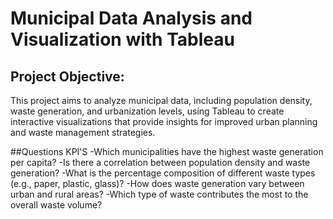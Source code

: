 # Municipal Data Analysis and Visualization with Tableau
## Project Objective:
This project aims to analyze municipal data, including population density, waste generation, and urbanization levels, using Tableau to create interactive visualizations that provide insights for improved urban planning and waste management strategies.

##Questions KPI'S
-Which municipalities have the highest waste generation per capita?
-Is there a correlation between population density and waste generation?
-What is the percentage composition of different waste types (e.g., paper, plastic, glass)?
-How does waste generation vary between urban and rural areas?
-Which type of waste contributes the most to the overall waste volume?
